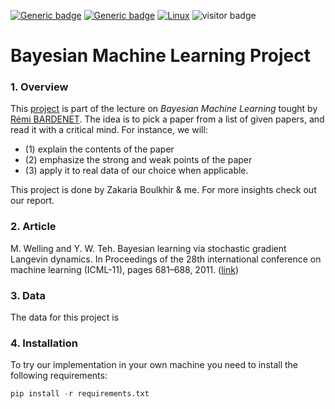 [![Generic badge](https://img.shields.io/badge/Made_With-Python-<COLOR>.svg)](https://shields.io/)
[![Generic badge](https://img.shields.io/badge/Library-pymc-red.svg)](https://shields.io/)
[![Linux](https://svgshare.com/i/Zhy.svg)](https://svgshare.com/i/Zhy.svg)
![visitor badge](https://visitor-badge.glitch.me/badge?page_id=o-ikne.Bayesian-Machine-Learning-Project)

# **Bayesian Machine Learning Project**

### **1. Overview**
This [project](https://github.com/rbardenet/bml-course/blob/m2-lille/projects/papers.pdf) is part of the lecture on *Bayesian Machine Learning* tought by [Rémi BARDENET](https://rbardenet.github.io/). The idea is to pick a paper from a list of given papers, and read it with a critical mind. For instance, we will:
- (1) explain the contents of the paper
- (2) emphasize the strong and weak points of the paper
- (3) apply it to real data of our choice when applicable.

This project is done by Zakaria Boulkhir \& me. For more insights check out our report.

### **2. Article**
M. Welling and Y. W. Teh. Bayesian learning via stochastic gradient Langevin
dynamics. In Proceedings of the 28th international conference on machine learning
(ICML-11), pages 681–688, 2011. 
([link](http://people.ee.duke.edu/~lcarin/398_icmlpaper.pdf))

### **3. Data**
The data for this project is

### **4. Installation**

To try our implementation in your own machine you need to install the following requirements:

```python
pip install -r requirements.txt
```
